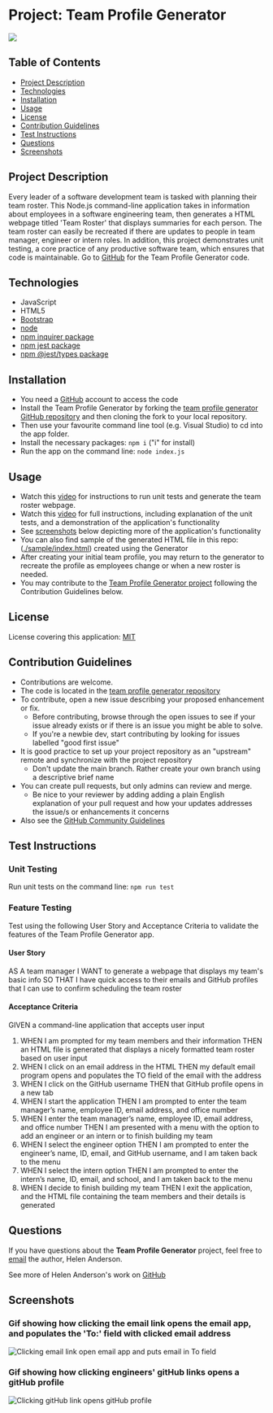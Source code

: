 # Project: Team Profile Generator


[![](https://img.shields.io/badge/License-MIT-brightgreen)](https://opensource.org/licenses/MIT)


## Table of Contents
  - [Project Description](#project-description)
  - [Technologies](#technologies)
  - [Installation](#installation)
  - [Usage](#usage)
  - [License](#license)
  - [Contribution Guidelines](#contribution-guidelines)
  - [Test Instructions](#test-instructions)
  - [Questions](#questions)
  - [Screenshots](#screenshots)

## Project Description 
Every leader of a software development team is tasked with planning their team roster. This Node.js command-line application takes in information about employees in a software engineering team, then generates a HTML webpage titled 'Team Roster' that displays summaries for each person. The team roster can easily be recreated if there are updates to people in team manager, engineer or intern roles. In addition, this project demonstrates unit testing, a core practice of any productive software team, which ensures that code is maintainable. Go to [GitHub](https://github.com/grace-anderson/team-profile-generator) for the Team Profile Generator code.

## Technologies
* JavaScript
* HTML5
* [Bootstrap](https://getbootstrap.com/)
* [node](https://nodejs.org/en/)
* [npm inquirer package](https://www.npmjs.com/package/inquirer?activeTab=readme)
* [npm jest package](https://www.npmjs.com/package/jest)
* [npm @jest/types package](https://www.npmjs.com/package/@jest/types)

## Installation
* You need a [GitHub](https://github.com/) account to access the code
* Install the Team Profile Generator by forking the [team profile generator GitHub repository](https://github.com/grace-anderson/team-profile-generator) and then cloning the fork to your local repository.
* Then use your favourite command line tool (e.g. Visual Studio) to cd into the app folder. 
* Install the necessary packages: `npm i`  ("i" for install)
* Run the app on the command line: `node index.js`

## Usage
* Watch this [video](https://drive.google.com/file/d/1sZfav2MEzx4o1VpuHwFeVEkxEFWzGHkk/view?usp=sharing) for instructions to run unit tests and generate the team roster webpage.
* Watch this [video](https://drive.google.com/file/d/1E4A8J9sGbh03yh-SlnRoJ1F83QLEUQNg/view?usp=sharing) for full instructions, including explanation of the unit tests, and a demonstration of the application's functionality
* See [screenshots](#screenshots) below depicting more of the application's functionality
* You can also find sample of the generated HTML file in this repo: ([./sample/index.html](./sample/index.html)) created using the Generator
* After creating your initial team profile, you may return to the generator to recreate the profile as employees change or when a new roster is needed.  
* You may contribute to the [Team Profile Generator project](https://github.com/grace-anderson/team-profile-generator) following the Contribution Guidelines below.

## License
License covering this application: [MIT](https://opensource.org/licenses/MIT)

## Contribution Guidelines
* Contributions are welcome.
* The code is located in the [team profile generator repository](https://github.com/grace-anderson/team-profile-generator) 
* To contribute, open a new issue describing your proposed enhancement or fix.
  * Before contributing, browse through the open issues to see if your issue already exists or if there is an issue you might be able to solve. 
  * If you're a newbie dev, start contributing by looking for issues labelled "good first issue"
* It is good practice to set up your project repository as an "upstream" remote and synchronize with the project repository
  * Don't update the main branch. Rather create your own branch using a descriptive brief name
* You can create pull requests, but only admins can review and merge.
  * Be nice to your reviewer by adding adding a plain English explanation of your pull request and how your updates addresses the issue/s or enhancements it concerns
* Also see the [GitHub Community Guidelines](https://docs.github.com/en/site-policy/github-terms/github-community-guidelines)

## Test Instructions
### Unit Testing
Run unit tests on the command line: `npm run test`

### Feature Testing
Test using the following User Story and Acceptance Criteria to validate the features of the Team Profile Generator app.

#### User Story
AS A team manager
I WANT to generate a webpage that displays my team's basic info
SO THAT I have quick access to their emails and GitHub profiles that I can use to confirm scheduling the team roster

#### Acceptance Criteria
GIVEN a command-line application that accepts user input 

1. WHEN I am prompted for my team members and their information
    THEN an HTML file is generated that displays a nicely formatted team roster based on user input
2. WHEN I click on an email address in the HTML
    THEN my default email program opens and populates the TO field of the email with the address
3. WHEN I click on the GitHub username
    THEN that GitHub profile opens in a new tab
4. WHEN I start the application
    THEN I am prompted to enter the team manager’s name, employee ID, email address, and office number
5. WHEN I enter the team manager’s name, employee ID, email address, and office number
    THEN I am presented with a menu with the option to add an engineer or an intern or to finish building my team
6. WHEN I select the engineer option
    THEN I am prompted to enter the engineer’s name, ID, email, and GitHub username, and I am taken back to the menu
7. WHEN I select the intern option
    THEN I am prompted to enter the intern’s name, ID, email, and school, and I am taken back to the menu
8. WHEN I decide to finish building my team
    THEN I exit the application, and the HTML file containing the team members and their details is generated

## Questions 

If you have questions about the **Team Profile Generator** project, feel free to [email](mailto:helen.g.anderson@me.com) the author, Helen Anderson.

See more of Helen Anderson's work on [GitHub](https://github.com/grace-anderson)

## Screenshots

### Gif showing how clicking the email link opens the email app, and populates the 'To:' field with clicked email address 
![Clicking email link open email app and puts email in To field](/img/email-opens-email-app.gif)

### Gif showing how clicking engineers' gitHub links opens a gitHub profile
![Clicking gitHub link opens gitHub profile](/img/gitHub-link-opens-github-profile.gif)
